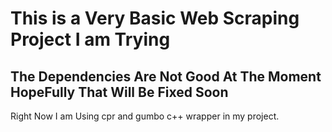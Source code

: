 # This is a Very Basic Web Scraping Project I am Trying

## The Dependencies Are Not Good At The Moment HopeFully That Will Be Fixed Soon

Right Now I am Using cpr and gumbo c++ wrapper in my project.
